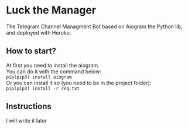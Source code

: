 # Luck the Manager
The Telegram Channel Managment Bot based on Aiogram the Python lib, and deployed with Heroku.

## How to start?
At first you need to install the aiogram.  
You can do it with the command below:  
<code>pip(pip3) install aiogram</code>  
Or you can install it so (you need to be in the project folder):  
<code>pip(pip3) install -r req.txt</code>

## Instructions
I will write it later
